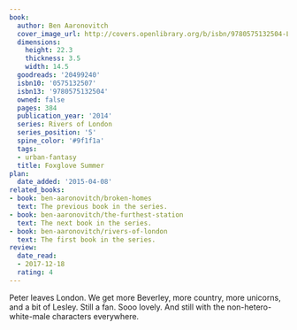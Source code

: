 ```yaml
---
book:
  author: Ben Aaronovitch
  cover_image_url: http://covers.openlibrary.org/b/isbn/9780575132504-L.jpg
  dimensions:
    height: 22.3
    thickness: 3.5
    width: 14.5
  goodreads: '20499240'
  isbn10: '0575132507'
  isbn13: '9780575132504'
  owned: false
  pages: 384
  publication_year: '2014'
  series: Rivers of London
  series_position: '5'
  spine_color: '#9f1f1a'
  tags:
  - urban-fantasy
  title: Foxglove Summer
plan:
  date_added: '2015-04-08'
related_books:
- book: ben-aaronovitch/broken-homes
  text: The previous book in the series.
- book: ben-aaronovitch/the-furthest-station
  text: The next book in the series.
- book: ben-aaronovitch/rivers-of-london
  text: The first book in the series.
review:
  date_read:
  - 2017-12-18
  rating: 4
---
```


Peter leaves London. We get more Beverley, more country, more unicorns, and a bit of Lesley. Still a fan. Sooo lovely. And still with the non-hetero-white-male characters everywhere.
